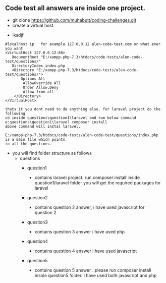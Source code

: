 ## Code test all answers are inside one project.

- git clone https://github.com/muhabutt/coding-challenges.git
- create a virtual host.
* lksdjf
```
#localhost ip	for example 127.0.0.12 alen-code-test.com or what ever you want
<VirtualHost 127.0.0.12:80>
   DocumentRoot "E:/xampp-php-7.3/htdocs/code-tests/alen-code-test/questions/"
   DirectoryIndex index.php 
   <Directory "E:/xampp-php-7.3/htdocs/code-tests/alen-code-test/questions/">
       Options All
        AllowOverride All
        Order Allow,Deny
        Allow from all
    </Directory>
</VirtualHost>

thats it you dont need to do anything else. for laravel project do the following
cd inside questions\question1\laravel and run below command
e:questions\question1\laravel composer install
above command will instal laravel.

E:/xampp-php-7.3/htdocs/code-tests/alen-code-test/questions/index.php is a main file which points 
to all the questions.

```

- you will find folder structure as follows
    - questions
        - question1 
            - contains laravel project. run composer install inside question1/laravel folder
            you will get the required packages for laravel
            
        - question2
            - contains question 2 answer, i have used javascript for question 2
            
        - question3
            - contains question 3 answer i have used php
            
        - question4
            - contains question 4 answer i have used javascript
            
        - question5
            - contains question 5 answer . please run composer install inside question5 folder. i have used both javascript and php
